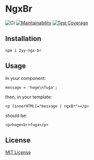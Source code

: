 # NgxBr

![CI](https://github.com/2YY/ngx-br/workflows/CI/badge.svg)
[![Maintainability](https://api.codeclimate.com/v1/badges/864dcdff5e2b8f2f409c/maintainability)](https://codeclimate.com/github/2YY/ngx-br/maintainability)
[![Test Coverage](https://api.codeclimate.com/v1/badges/864dcdff5e2b8f2f409c/test_coverage)](https://codeclimate.com/github/2YY/ngx-br/test_coverage)

## Installation

`npm i 2yy-ngx-br`

## Usage

In your component:

`message = 'hoge\nfuga';`

then, in your template:

`<p [innerHTML]="message | ngxBr"></p>`

should be:

`<p>hoge<br>fuga</p>`

## License

[MIT License](./LICENSE)
